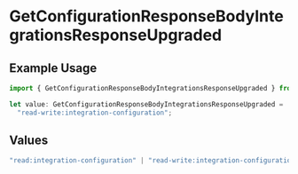 # GetConfigurationResponseBodyIntegrationsResponseUpgraded

## Example Usage

```typescript
import { GetConfigurationResponseBodyIntegrationsResponseUpgraded } from "@vercel/sdk/models/operations";

let value: GetConfigurationResponseBodyIntegrationsResponseUpgraded =
  "read-write:integration-configuration";
```

## Values

```typescript
"read:integration-configuration" | "read-write:integration-configuration" | "read:deployment" | "read-write:deployment" | "read-write:deployment-check" | "read:project" | "read-write:project" | "read-write:project-env-vars" | "read-write:global-project-env-vars" | "read:team" | "read:user" | "read-write:log-drain" | "read:domain" | "read-write:domain" | "read-write:edge-config" | "read-write:otel-endpoint" | "read:monitoring" | "read-write:integration-resource"
```